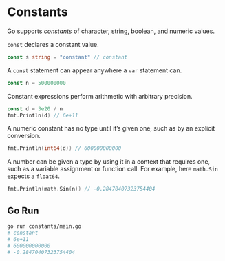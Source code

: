 # Constants

Go supports _constants_ of character, string, boolean, and numeric values.

`const` declares a constant value.

```go
const s string = "constant" // constant
```

A `const` statement can appear anywhere a `var` statement can.

```go
const n = 500000000
```

Constant expressions perform arithmetic with arbitrary precision.

```go
const d = 3e20 / n
fmt.Println(d) // 6e+11
```

A numeric constant has no type until it’s given one, such as by an explicit conversion.

```go
fmt.Println(int64(d)) // 600000000000
```

A number can be given a type by using it in a context that requires one, such as a variable assignment or function call. For example, here `math.Sin` expects a `float64`.

```go
fmt.Println(math.Sin(n)) // -0.28470407323754404
```

## Go Run

```sh
go run constants/main.go
# constant
# 6e+11
# 600000000000
# -0.28470407323754404
```
